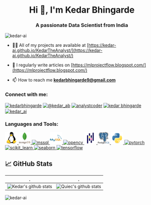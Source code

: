 <h1 align="center">Hi 👋, I'm Kedar Bhingarde</h1>
<h3 align="center">A passionate Data Scientist from India</h3>

<p align="left"> <img src="https://komarev.com/ghpvc/?username=kedar-ai&label=Profile%20views&color=0e75b6&style=flat" alt="kedar-ai" /> </p>

- 👨‍💻 All of my projects are available at [https://kedar-ai.github.io/KedarTheAnalyst/](https://kedar-ai.github.io/KedarTheAnalyst/)

- 📝 I regularly write articles on [https://mlprojectflow.blogspot.com/](https://mlprojectflow.blogspot.com/)

- 📫 How to reach me **kedarbhingarde9@gmail.com**

<h3 align="left">Connect with me:</h3>
<p align="left">
<a href="https://linkedin.com/in/kedarbhingarde" target="blank"><img align="center" src="https://raw.githubusercontent.com/rahuldkjain/github-profile-readme-generator/master/src/images/icons/Social/linked-in-alt.svg" alt="kedarbhingarde" height="30" width="40" /></a>
<a href="https://twitter.com/@kedar_ab" target="blank"><img align="center" src="https://raw.githubusercontent.com/rahuldkjain/github-profile-readme-generator/master/src/images/icons/Social/twitter.svg" alt="@kedar_ab" height="30" width="40" /></a>
<a href="https://www.leetcode.com/analystcoder" target="blank"><img align="center" src="https://raw.githubusercontent.com/rahuldkjain/github-profile-readme-generator/master/src/images/icons/Social/leet-code.svg" alt="analystcoder" height="30" width="40" /></a>
<a href="https://www.hackerrank.com/kedar bhingarde" target="blank"><img align="center" src="https://raw.githubusercontent.com/rahuldkjain/github-profile-readme-generator/master/src/images/icons/Social/hackerrank.svg" alt="kedar bhingarde" height="30" width="40" /></a>
<a href="https://instagram.com/kedar_ai" target="blank"><img align="center" src="https://raw.githubusercontent.com/rahuldkjain/github-profile-readme-generator/master/src/images/icons/Social/instagram.svg" alt="kedar_ai" height="30" width="40" /></a>
</p>

<h3 align="left">Languages and Tools:</h3>
<p align="left"> <a href="https://www.linux.org/" target="_blank" rel="noreferrer"> <img src="https://raw.githubusercontent.com/devicons/devicon/master/icons/linux/linux-original.svg" alt="linux" width="40" height="40"/> </a> <a href="https://www.mongodb.com/" target="_blank" rel="noreferrer"> <img src="https://raw.githubusercontent.com/devicons/devicon/master/icons/mongodb/mongodb-original-wordmark.svg" alt="mongodb" width="40" height="40"/> </a> <a href="https://www.microsoft.com/en-us/sql-server" target="_blank" rel="noreferrer"> <img src="https://www.svgrepo.com/show/303229/microsoft-sql-server-logo.svg" alt="mssql" width="40" height="40"/> </a> <a href="https://www.mysql.com/" target="_blank" rel="noreferrer"> <img src="https://raw.githubusercontent.com/devicons/devicon/master/icons/mysql/mysql-original-wordmark.svg" alt="mysql" width="40" height="40"/> </a> <a href="https://opencv.org/" target="_blank" rel="noreferrer"> <img src="https://www.vectorlogo.zone/logos/opencv/opencv-icon.svg" alt="opencv" width="40" height="40"/> </a> <a href="https://pandas.pydata.org/" target="_blank" rel="noreferrer"> <img src="https://raw.githubusercontent.com/devicons/devicon/2ae2a900d2f041da66e950e4d48052658d850630/icons/pandas/pandas-original.svg" alt="pandas" width="40" height="40"/> </a> <a href="https://www.postgresql.org" target="_blank" rel="noreferrer"> <img src="https://raw.githubusercontent.com/devicons/devicon/master/icons/postgresql/postgresql-original-wordmark.svg" alt="postgresql" width="40" height="40"/> </a> <a href="https://www.python.org" target="_blank" rel="noreferrer"> <img src="https://raw.githubusercontent.com/devicons/devicon/master/icons/python/python-original.svg" alt="python" width="40" height="40"/> </a> <a href="https://pytorch.org/" target="_blank" rel="noreferrer"> <img src="https://www.vectorlogo.zone/logos/pytorch/pytorch-icon.svg" alt="pytorch" width="40" height="40"/> </a> <a href="https://scikit-learn.org/" target="_blank" rel="noreferrer"> <img src="https://upload.wikimedia.org/wikipedia/commons/0/05/Scikit_learn_logo_small.svg" alt="scikit_learn" width="40" height="40"/> </a> <a href="https://seaborn.pydata.org/" target="_blank" rel="noreferrer"> <img src="https://seaborn.pydata.org/_images/logo-mark-lightbg.svg" alt="seaborn" width="40" height="40"/> </a> <a href="https://www.tensorflow.org" target="_blank" rel="noreferrer"> <img src="https://www.vectorlogo.zone/logos/tensorflow/tensorflow-icon.svg" alt="tensorflow" width="40" height="40"/> </a> </p>

## &#x1f4c8; GitHub Stats
<!-- <p>&nbsp;<img align="center" src="https://github-readme-stats.vercel.app/api?username=kedar-ai&show_icons=true&locale=en" alt="kedar-ai" /></p> -->
<!-- <p>&nbsp;<img align="center" src="https://github-readme-stats.vercel.app/api/top-langs/?username=kedar-ai&theme=radical&layout=compact" alt="kedar-ai" /></p> -->
<!-- [![Kedar's github activity graph](https://github-readme-activity-graph.cyclic.app/graph?username=kedar-ai&theme=github-compact)](https://github.com/kedar-ai/github-readme-activity-graph) -->

| .                                                                                                                                       | .                                                                                                                         |
|-----------------------------------------------------------------------------------------------------------------------------------------|---------------------------------------------------------------------------------------------------------------------------|
| ![Kedar's github stats](https://github-readme-stats.vercel.app/api?username=kedar-ai&show_icons=true&theme=radical&include_all_commits=true) | ![Quiec's github stats](https://github-readme-stats.vercel.app/api/top-langs/?username=kedar-ai&theme=radical&layout=compact) |
<p><img align="center" src="https://github-readme-streak-stats.herokuapp.com/?user=kedar-ai&" alt="kedar-ai" /></p>
